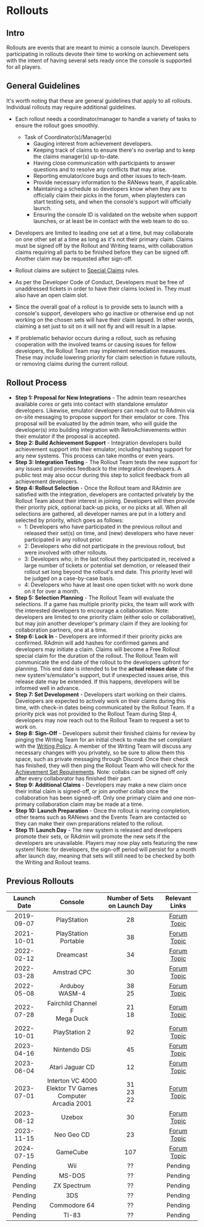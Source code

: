 # Rollouts

## Intro

Rollouts are events that are meant to mimic a console launch. Developers participating in rollouts devote their time to working on achievement sets with the intent of having several sets ready once the console is supported for all players.

## General Guidelines

It's worth noting that these are general guidelines that apply to all rollouts. Individual rollouts may require additional guidelines.

- Each rollout needs a coordinator/manager to handle a variety of tasks to ensure the rollout goes smoothly.

  - Task of Coordinator(s)/Manager(s)
    - Gauging interest from achievement developers.
    - Keeping track of claims to ensure there's no overlap and to keep the claims manager(s) up-to-date.
    - Having close communication with participants to answer questions and to resolve any conflicts that may arise.
    - Reporting emulator/core bugs and other issues to tech-team.
    - Provide necessary information to the RANews team, if applicable.
    - Maintaining a schedule so developers know when they are to officially claim their picks in the forum, when playtesters can start testing sets, and when the console's support will officially launch.
    - Ensuring the console ID is validated on the website when support launches, or at least be in contact with the web team to do so.

- Developers are limited to leading one set at a time, but may collaborate on one other set at a time as long as it's not their primary claim. Claims must be signed off by the Rollout and Writing teams, with collaboration claims requiring all parts to be finished before they can be signed off. Another claim may be requested after sign-off.

- Rollout claims are subject to [Special Claims](/guidelines/developers/claims-system#special-claims) rules.

- As per the Developer Code of Conduct, Developers must be free of unaddressed tickets in order to have their claims locked in. They must also have an open claim slot.

- Since the overall goal of a rollout is to provide sets to launch with a console's support, developers who go inactive or otherwise end up not working on the chosen sets will have their claim lapsed. In other words, claiming a set just to sit on it will not fly and will result in a lapse.

- If problematic behavior occurs during a rollout, such as refusing cooperation with the involved teams or causing issues for fellow developers, the Rollout Team may implement remediation measures. These may include lowering priority for claim selection in future rollouts, or removing claims during the current rollout.

## Rollout Process

- **Step 1: Proposal for New Integrations** - The admin team researches available cores or gets into contact with standalone emulator developers. Likewise, emulator developers can reach out to RAdmin via on-site messaging to propose support for their emulator or core. This proposal will be evaluated by the admin team, who will guide the developer(s) into building integration with RetroAchievements within their emulator if the proposal is accepted.
- **Step 2: Build Achievement Support** - Integration developers build achievement support into their emulator, including hashing support for any new systems. This process can take months or even years.
- **Step 3: Integration Testing** - The Rollout Team tests the new support for any issues and provides feedback to the integration developers. A public test may also occur during this step to solicit feedback from all achievement developers.
- **Step 4: Rollout Selection** - Once the Rollout team and RAdmin are satisfied with the integration, developers are contacted privately by the Rollout Team about their interest in joining. Developers will then provide their priority pick, optional back-up picks, or no picks at all. When all selections are gathered, all developer names are put in a lottery and selected by priority, which goes as follows:
  - 1: Developers who have participated in the previous rollout and released their set(s) on time, and (new) developers who have never participated in any rollout prior.
  - 2: Developers who did not participate in the previous rollout, but were involved with other rollouts.
  - 3: Developers who, in the last rollout they participated in, received a large number of tickets or potential set demotion, or released their rollout set long beyond the rollout's end date. This priority level will be judged on a case-by-case basis.
  - 4: Developers who have at least one open ticket with no work done on it for over a month.
- **Step 5: Selection Planning** - The Rollout Team will evaluate the selections. If a game has multiple priority picks, the team will work with the interested developers to encourage a collaboration. Note: developers are limited to one priority claim (either solo or collaborative), but may join another developer's primary claim if they are looking for collaboration partners, one at a time.
- **Step 6: Lock In** - Developers are informed if their priority picks are confirmed. RAdmin will add hashes for confirmed games and developers may initiate a claim. Claims will become a Free Rollout special claim for the duration of the rollout. The Rollout Team will communicate the end date of the rollout to the developers upfront for planning. This end date is intended to be the **actual release date** of the new system's/emulator's support, but if unexpected issues arise, this release date may be extended. If this happens, developers will be informed well in advance.
- **Step 7: Set Development** - Developers start working on their claims. Developers are expected to actively work on their claims during this time, with check-in dates being communicated by the Rollout Team. If a priority pick was not provided to the Rollout Team during Step 4, developers may now reach out to the Rollout Team to request a set to work on.
- **Step 8: Sign-Off** - Developers submit their finished claims for review by pinging the Writing Team for an initial check to make the set compliant with the [Writing Policy](/guidelines/content/writing-policy). A member of the Writing Team will discuss any necessary changes with you privately, so be sure to allow them this space, such as private messaging through Discord. Once their check has finished, they will then ping the Rollout Team who will check for the [Achievement Set Requirements](/guidelines/content/achievement-set-requirements). Note: collabs can be signed off only after every collaborator has finished their part.
- **Step 9: Additional Claims** - Developers may make a new claim once their initial claim is signed-off, or join another collab once the collaboration has been signed-off. Only one primary claim and one non-primary collaboration claim may be made at a time.
- **Step 10: Launch Preparation** - Once the rollout is nearing completion, other teams such as RANews and the Events Team are contacted so they can make their own preparations related to the rollout.
- **Step 11: Launch Day** - The new system is released and developers promote their sets, or RAdmin will promote the new sets if the developers are unavailable. Players may now play sets featuring the new system! Note: for developers, the sign-off period will persist for a month after launch day, meaning that sets will still need to be checked by both the Writing and Rollout teams.

## Previous Rollouts

| Launch Date |                            Console                            | Number of Sets on Launch Day |                           Relevant Links                           |
| :---------: | :-----------------------------------------------------------: | :--------------------------: | :----------------------------------------------------------------: |
| 2019-09-07  |                          PlayStation                          |              28              | [Forum Topic](https://retroachievements.org/viewtopic.php?t=9302)  |
| 2021-10-01  |                     PlayStation Portable                      |              38              | [Forum Topic](https://retroachievements.org/viewtopic.php?t=14016) |
| 2022-02-12  |                           Dreamcast                           |              34              | [Forum Topic](https://retroachievements.org/viewtopic.php?t=15276) |
| 2022-03-28  |                          Amstrad CPC                          |              30              | [Forum Topic](https://retroachievements.org/viewtopic.php?t=15835) |
| 2022-05-08  |                       Arduboy<br>WASM-4                       |           38<br>25           | [Forum Topic](http://retroachievements.org/viewtopic.php?t=16456)  |
| 2022-07-28  |               Fairchild Channel F<br>Mega Duck                |           21<br>18           | [Forum Topic](https://retroachievements.org/viewtopic.php?t=17590) |
| 2022-10-01  |                         PlayStation 2                         |              92              | [Forum Topic](https://retroachievements.org/viewtopic.php?t=11108) |
| 2023-04-16  |                         Nintendo DSi                          |              45              | [Forum Topic](https://retroachievements.org/viewtopic.php?t=21246) |
| 2023-06-04  |                        Atari Jaguar CD                        |              12              | [Forum Topic](https://retroachievements.org/viewtopic.php?t=21898) |
| 2023-07-01  | Interton VC 4000<br>Elektor TV Games Computer<br>Arcadia 2001 |        31<br>23<br>22        | [Forum Topic](https://retroachievements.org/viewtopic.php?t=22335) |
| 2023-08-12  |                            Uzebox                             |              30              | [Forum Topic](https://retroachievements.org/viewtopic.php?t=22887) |
| 2023-11-15  |                          Neo Geo CD                           |              23              | [Forum Topic](https://retroachievements.org/viewtopic.php?t=24443) |
| 2024-07-15  |                           GameCube                            |             107              | [Forum Topic](https://retroachievements.org/viewtopic.php?t=27191) |
|   Pending   |                              Wii                              |              ??              |                              Pending                               |
|   Pending   |                            MS-DOS                             |              ??              |                              Pending                               |
|   Pending   |                          ZX Spectrum                          |              ??              |                              Pending                               |
|   Pending   |                              3DS                              |              ??              |                              Pending                               |
|   Pending   |                         Commodore 64                          |              ??              |                              Pending                               |
|   Pending   |                             TI-83                             |              ??              |                              Pending                               |

